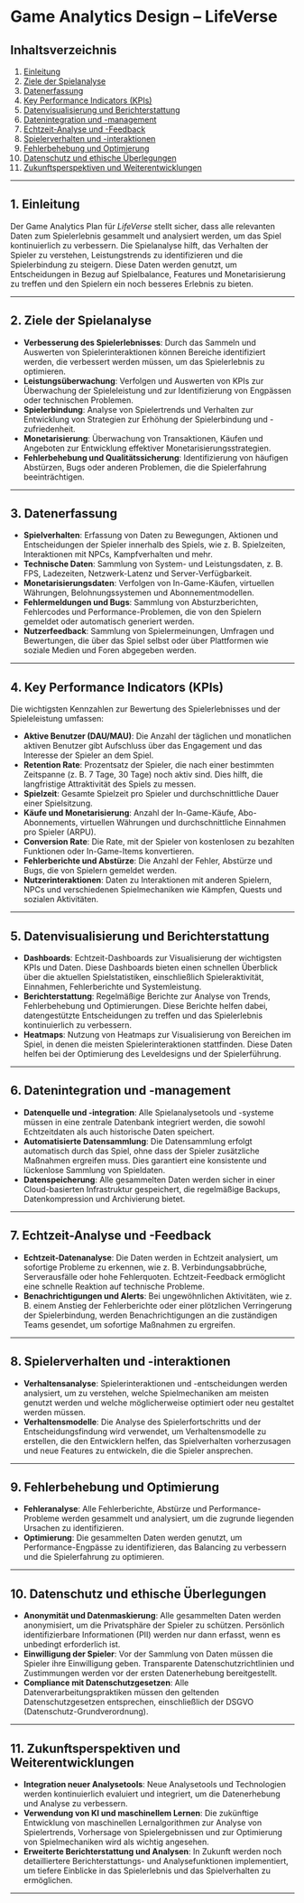 # Game Analytics Design – LifeVerse

## Inhaltsverzeichnis
1. [Einleitung](#einleitung)
2. [Ziele der Spielanalyse](#ziele-der-spielanalyse)
3. [Datenerfassung](#datenerfassung)
4. [Key Performance Indicators (KPIs)](#key-performance-indicators-kpis)
5. [Datenvisualisierung und Berichterstattung](#datenvisualisierung-und-berichterstattung)
6. [Datenintegration und -management](#datenintegration-und--management)
7. [Echtzeit-Analyse und -Feedback](#echtzeit-analyse-und-feedback)
8. [Spielerverhalten und -interaktionen](#spielerverhalten-und--interaktionen)
9. [Fehlerbehebung und Optimierung](#fehlerbehebung-und-optimierung)
10. [Datenschutz und ethische Überlegungen](#datenschutz-und-ethische-überlegungen)
11. [Zukunftsperspektiven und Weiterentwicklungen](#zukunftsperspektiven-und-weiterentwicklungen)

---

## 1. Einleitung

Der Game Analytics Plan für *LifeVerse* stellt sicher, dass alle relevanten Daten zum Spielerlebnis gesammelt und analysiert werden, um das Spiel kontinuierlich zu verbessern. Die Spielanalyse hilft, das Verhalten der Spieler zu verstehen, Leistungstrends zu identifizieren und die Spielerbindung zu steigern. Diese Daten werden genutzt, um Entscheidungen in Bezug auf Spielbalance, Features und Monetarisierung zu treffen und den Spielern ein noch besseres Erlebnis zu bieten.

---

## 2. Ziele der Spielanalyse

- **Verbesserung des Spielerlebnisses**: Durch das Sammeln und Auswerten von Spielerinteraktionen können Bereiche identifiziert werden, die verbessert werden müssen, um das Spielerlebnis zu optimieren.
- **Leistungsüberwachung**: Verfolgen und Auswerten von KPIs zur Überwachung der Spieleleistung und zur Identifizierung von Engpässen oder technischen Problemen.
- **Spielerbindung**: Analyse von Spielertrends und Verhalten zur Entwicklung von Strategien zur Erhöhung der Spielerbindung und -zufriedenheit.
- **Monetarisierung**: Überwachung von Transaktionen, Käufen und Angeboten zur Entwicklung effektiver Monetarisierungsstrategien.
- **Fehlerbehebung und Qualitätssicherung**: Identifizierung von häufigen Abstürzen, Bugs oder anderen Problemen, die die Spielerfahrung beeinträchtigen.

---

## 3. Datenerfassung

- **Spielverhalten**: Erfassung von Daten zu Bewegungen, Aktionen und Entscheidungen der Spieler innerhalb des Spiels, wie z. B. Spielzeiten, Interaktionen mit NPCs, Kampfverhalten und mehr.
- **Technische Daten**: Sammlung von System- und Leistungsdaten, z. B. FPS, Ladezeiten, Netzwerk-Latenz und Server-Verfügbarkeit.
- **Monetarisierungsdaten**: Verfolgen von In-Game-Käufen, virtuellen Währungen, Belohnungssystemen und Abonnementmodellen.
- **Fehlermeldungen und Bugs**: Sammlung von Absturzberichten, Fehlercodes und Performance-Problemen, die von den Spielern gemeldet oder automatisch generiert werden.
- **Nutzerfeedback**: Sammlung von Spielermeinungen, Umfragen und Bewertungen, die über das Spiel selbst oder über Plattformen wie soziale Medien und Foren abgegeben werden.

---

## 4. Key Performance Indicators (KPIs)

Die wichtigsten Kennzahlen zur Bewertung des Spielerlebnisses und der Spieleleistung umfassen:

- **Aktive Benutzer (DAU/MAU)**: Die Anzahl der täglichen und monatlichen aktiven Benutzer gibt Aufschluss über das Engagement und das Interesse der Spieler an dem Spiel.
- **Retention Rate**: Prozentsatz der Spieler, die nach einer bestimmten Zeitspanne (z. B. 7 Tage, 30 Tage) noch aktiv sind. Dies hilft, die langfristige Attraktivität des Spiels zu messen.
- **Spielzeit**: Gesamte Spielzeit pro Spieler und durchschnittliche Dauer einer Spielsitzung.
- **Käufe und Monetarisierung**: Anzahl der In-Game-Käufe, Abo-Abonnements, virtuellen Währungen und durchschnittliche Einnahmen pro Spieler (ARPU).
- **Conversion Rate**: Die Rate, mit der Spieler von kostenlosen zu bezahlten Funktionen oder In-Game-Items konvertieren.
- **Fehlerberichte und Abstürze**: Die Anzahl der Fehler, Abstürze und Bugs, die von Spielern gemeldet werden.
- **Nutzerinteraktionen**: Daten zu Interaktionen mit anderen Spielern, NPCs und verschiedenen Spielmechaniken wie Kämpfen, Quests und sozialen Aktivitäten.

---

## 5. Datenvisualisierung und Berichterstattung

- **Dashboards**: Echtzeit-Dashboards zur Visualisierung der wichtigsten KPIs und Daten. Diese Dashboards bieten einen schnellen Überblick über die aktuellen Spielstatistiken, einschließlich Spieleraktivität, Einnahmen, Fehlerberichte und Systemleistung.
- **Berichterstattung**: Regelmäßige Berichte zur Analyse von Trends, Fehlerbehebung und Optimierungen. Diese Berichte helfen dabei, datengestützte Entscheidungen zu treffen und das Spielerlebnis kontinuierlich zu verbessern.
- **Heatmaps**: Nutzung von Heatmaps zur Visualisierung von Bereichen im Spiel, in denen die meisten Spielerinteraktionen stattfinden. Diese Daten helfen bei der Optimierung des Leveldesigns und der Spielerführung.

---

## 6. Datenintegration und -management

- **Datenquelle und -integration**: Alle Spielanalysetools und -systeme müssen in eine zentrale Datenbank integriert werden, die sowohl Echtzeitdaten als auch historische Daten speichert.
- **Automatisierte Datensammlung**: Die Datensammlung erfolgt automatisch durch das Spiel, ohne dass der Spieler zusätzliche Maßnahmen ergreifen muss. Dies garantiert eine konsistente und lückenlose Sammlung von Spieldaten.
- **Datenspeicherung**: Alle gesammelten Daten werden sicher in einer Cloud-basierten Infrastruktur gespeichert, die regelmäßige Backups, Datenkompression und Archivierung bietet.

---

## 7. Echtzeit-Analyse und -Feedback

- **Echtzeit-Datenanalyse**: Die Daten werden in Echtzeit analysiert, um sofortige Probleme zu erkennen, wie z. B. Verbindungsabbrüche, Serverausfälle oder hohe Fehlerquoten. Echtzeit-Feedback ermöglicht eine schnelle Reaktion auf technische Probleme.
- **Benachrichtigungen und Alerts**: Bei ungewöhnlichen Aktivitäten, wie z. B. einem Anstieg der Fehlerberichte oder einer plötzlichen Verringerung der Spielerbindung, werden Benachrichtigungen an die zuständigen Teams gesendet, um sofortige Maßnahmen zu ergreifen.

---

## 8. Spielerverhalten und -interaktionen

- **Verhaltensanalyse**: Spielerinteraktionen und -entscheidungen werden analysiert, um zu verstehen, welche Spielmechaniken am meisten genutzt werden und welche möglicherweise optimiert oder neu gestaltet werden müssen.
- **Verhaltensmodelle**: Die Analyse des Spielerfortschritts und der Entscheidungsfindung wird verwendet, um Verhaltensmodelle zu erstellen, die den Entwicklern helfen, das Spielverhalten vorherzusagen und neue Features zu entwickeln, die die Spieler ansprechen.

---

## 9. Fehlerbehebung und Optimierung

- **Fehleranalyse**: Alle Fehlerberichte, Abstürze und Performance-Probleme werden gesammelt und analysiert, um die zugrunde liegenden Ursachen zu identifizieren.
- **Optimierung**: Die gesammelten Daten werden genutzt, um Performance-Engpässe zu identifizieren, das Balancing zu verbessern und die Spielerfahrung zu optimieren.

---

## 10. Datenschutz und ethische Überlegungen

- **Anonymität und Datenmaskierung**: Alle gesammelten Daten werden anonymisiert, um die Privatsphäre der Spieler zu schützen. Persönlich identifizierbare Informationen (PII) werden nur dann erfasst, wenn es unbedingt erforderlich ist.
- **Einwilligung der Spieler**: Vor der Sammlung von Daten müssen die Spieler ihre Einwilligung geben. Transparente Datenschutzrichtlinien und Zustimmungen werden vor der ersten Datenerhebung bereitgestellt.
- **Compliance mit Datenschutzgesetzen**: Alle Datenverarbeitungspraktiken müssen den geltenden Datenschutzgesetzen entsprechen, einschließlich der DSGVO (Datenschutz-Grundverordnung).

---

## 11. Zukunftsperspektiven und Weiterentwicklungen

- **Integration neuer Analysetools**: Neue Analysetools und Technologien werden kontinuierlich evaluiert und integriert, um die Datenerhebung und Analyse zu verbessern.
- **Verwendung von KI und maschinellem Lernen**: Die zukünftige Entwicklung von maschinellen Lernalgorithmen zur Analyse von Spielertrends, Vorhersage von Spielergebnissen und zur Optimierung von Spielmechaniken wird als wichtig angesehen.
- **Erweiterte Berichterstattung und Analysen**: In Zukunft werden noch detailliertere Berichterstattungs- und Analysefunktionen implementiert, um tiefere Einblicke in das Spielerlebnis und das Spielverhalten zu ermöglichen.

---